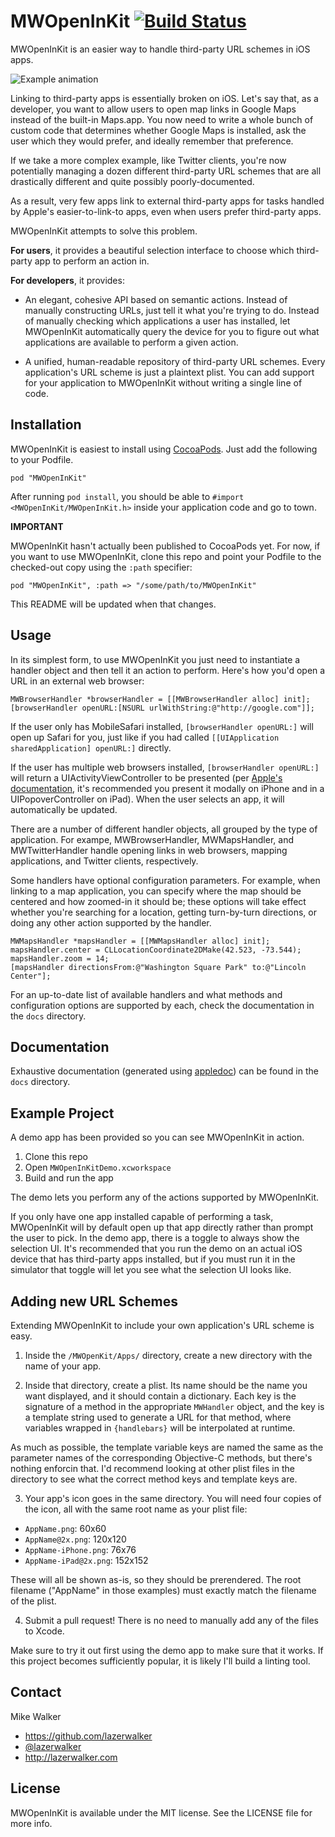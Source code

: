 MWOpenInKit [![Build Status](https://travis-ci.org/lazerwalker/MWOpenInKit.png)](https://travis-ci.org/lazerwalker/MWOpenInKit)
=========

MWOpenInKit is an easier way to handle third-party URL schemes in iOS apps.

![Example animation](https://raw.github.com/lazerwalker/MWOpenInKit/master/example.gif)


Linking to third-party apps is essentially broken on iOS. Let's say that, as a developer, you want to allow users to open map links in Google Maps instead of the built-in Maps.app. You now need to write a whole bunch of custom code that determines whether Google Maps is installed, ask the user which they would prefer, and ideally remember that preference.

If we take a more complex example, like Twitter clients, you're now potentially managing a dozen different third-party URL schemes that are all drastically different and quite possibly poorly-documented.

As a result, very few apps link to external third-party apps for tasks handled by Apple's easier-to-link-to apps, even when users prefer third-party apps.

MWOpenInKit attempts to solve this problem.

**For users**, it provides a beautiful selection interface to choose which third-party app to perform an action in.

**For developers**, it provides:

- An elegant, cohesive API based on semantic actions. Instead of manually constructing URLs, just tell it what you're trying to do. Instead of manually checking which applications a user has installed, let MWOpenInKit automatically query the device for you to figure out what applications are available to perform a given action.

- A unified, human-readable repository of third-party URL schemes. Every application's URL scheme is just a plaintext plist. You can add support for your application to MWOpenInKit without writing a single line of code.


Installation
------------
MWOpenInKit is easiest to install using [CocoaPods](http://cocoapods.org). Just add the following to your Podfile.

    pod "MWOpenInKit"


After running `pod install`, you should be able to `#import <MWOpenInKit/MWOpenInKit.h>` inside your application code and go to town.

**IMPORTANT**

MWOpenInKit hasn't actually been published to CocoaPods yet. For now, if you want to use MWOpenInKit, clone this repo and point your Podfile to the checked-out copy using the `:path` specifier:

    pod "MWOpenInKit", :path => "/some/path/to/MWOpenInKit"

This README will be updated when that changes.


Usage
-----
In its simplest form, to use MWOpenInKit you just need to instantiate a handler object and then tell it an action to perform. Here's how you'd open a URL in an external web browser:

```obj-c
MWBrowserHandler *browserHandler = [[MWBrowserHandler alloc] init];
[browserHandler openURL:[NSURL urlWithString:@"http://google.com"]];
```

If the user only has MobileSafari installed, `[browserHandler openURL:]` will open up Safari for you, just like if you had called `[[UIApplication sharedApplication] openURL:]` directly.

If the user has multiple web browsers installed, `[browserHandler openURL:]` will return a UIActivityViewController to be presented (per [Apple's documentation](https://developer.apple.com/library/ios/documentation/UIKit/Reference/UIActivityViewController_Class/Reference/Reference.html), it's recommended you present it modally on iPhone and in a UIPopoverController on iPad). When the user selects an app, it will automatically be updated.


There are a number of different handler objects, all grouped by the type of application. For exampe, MWBrowserHandler, MWMapsHandler, and MWTwitterHandler handle opening links in web browsers, mapping applications, and Twitter clients, respectively.

Some handlers have optional configuration parameters. For example, when linking to a map application, you can specify where the map should be centered and how zoomed-in it should be; these options will take effect whether you're searching for a location, getting turn-by-turn directions, or doing any other action supported by the handler.

```obj-c
MWMapsHandler *mapsHandler = [[MWMapsHandler alloc] init];
mapsHandler.center = CLLocationCoordinate2DMake(42.523, -73.544);
mapsHandler.zoom = 14;
[mapsHandler directionsFrom:@"Washington Square Park" to:@"Lincoln Center"];
```

For an up-to-date list of available handlers and what methods and configuration options are supported by each, check the documentation in the `docs` directory.


Documentation
-------------
Exhaustive documentation (generated using [appledoc](https://github.com/tomaz/appledoc)) can be found in the `docs` directory.


Example Project
---------------
A demo app has been provided so you can see MWOpenInKit in action.

1. Clone this repo
2. Open `MWOpenInKitDemo.xcworkspace`
3. Build and run the app

The demo lets you perform any of the actions supported by MWOpenInKit.

If you only have one app installed capable of performing a task, MWOpenInKit will by default open up that app directly rather than prompt the user to pick. In the demo app, there is a toggle to always show the selection UI. It's recommended that you run the demo on an actual iOS device that has third-party apps installed, but if you must run it in the simulator that toggle will let you see what the selection UI looks like.


Adding new URL Schemes
----------------------
Extending MWOpenInKit to include your own application's URL scheme is easy.

1. Inside the `/MWOpenKit/Apps/` directory, create a new directory with the name of your app.

2. Inside that directory, create a plist. Its name should be the name you want displayed, and it should contain a dictionary. Each key is the signature of a method in the appropriate `MWHandler` object, and the key is a template string used to generate a URL for that method, where variables wrapped in `{handlebars}` will be interpolated at runtime.

  As much as possible, the template variable keys are named the same as the parameter names of the corresponding Objective-C methods, but there's nothing enforcin that. I'd recommend looking at other plist files in the directory to see what the correct method keys and template keys are.

3. Your app's icon goes in the same directory. You will need four copies of the icon, all with the same root name as your plist file:

  - `AppName.png`: 60x60
  - `AppName@2x.png`: 120x120
  - `AppName-iPhone.png`: 76x76
  - `AppName-iPad@2x.png`: 152x152

  These will all be shown as-is, so they should be prerendered. The root filename ("AppName" in those examples) must exactly match the filename of the plist.

4. Submit a pull request! There is no need to manually add any of the files to Xcode.

  Make sure to try it out first using the demo app to make sure that it works. If this project becomes sufficiently popular, it is likely I'll build a linting tool.


Contact
-------
Mike Walker

- https://github.com/lazerwalker
- [@lazerwalker](http://twitter.com/lazerwalker)
- http://lazerwalker.com


License
-------
MWOpenInKit is available under the MIT license. See the LICENSE file for more info.